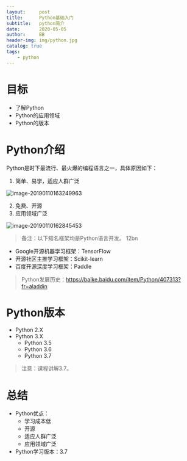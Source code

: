 ```yaml
---
layout:     post
title:      Python基础入门
subtitle:   python简介
date:       2020-05-05
author:     BB
header-img: img/python.jpg
catalog: true
tags:
    - python
---
```


# 目标

- 了解Python 
- Python的应用领域
- Python的版本

# Python介绍

Python是时下最流行、最火爆的编程语言之一，具体原因如下：

1. 简单、易学，适应人群广泛

![image-20190110163249963](https://www.hualigs.cn/image/60939225e4155.jpg)

2. 免费、开源
3. 应用领域广泛

![image-20190110162845453](https://www.hualigs.cn/image/6093922dab225.jpg)

> 备注：以下知名框架均是Python语言开发。
12bn
- Google开源机器学习框架：TensorFlow
- 开源社区主推学习框架：Scikit-learn
- 百度开源深度学习框架：Paddle

> Python发展历史：https://baike.baidu.com/item/Python/407313?fr=aladdin

# Python版本

- Python 2.X
- Python 3.X
  - Python 3.5
  - Python 3.6
  - Python 3.7 

> 注意：课程讲解3.7。

# 总结

- Python优点：
  - 学习成本低
  - 开源
  - 适应人群广泛
  - 应用领域广泛
- Python学习版本：3.7